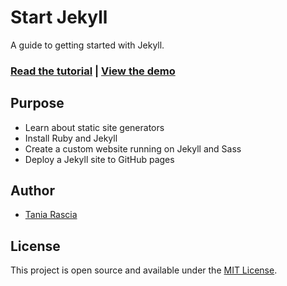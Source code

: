 # Start Jekyll

A guide to getting started with Jekyll.

### [Read the tutorial](https://taniarascia.com/make-a-static-website-with-jekyll) | [View the demo](https://taniarascia.github.io/startjekyll/)

## Purpose

- Learn about static site generators
- Install Ruby and Jekyll
- Create a custom website running on Jekyll and Sass
- Deploy a Jekyll site to GitHub pages

## Author

- [Tania Rascia](https://www.taniarascia.com)

## License

This project is open source and available under the [MIT License](LICENSE).
